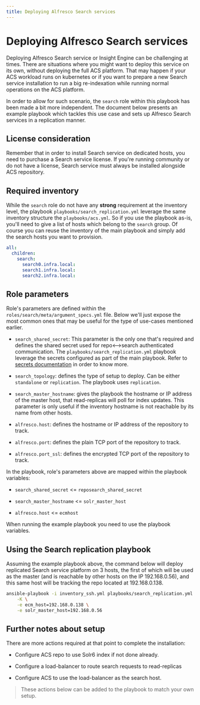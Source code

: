 ```yaml
---
title: Deploying Alfresco Search services
---
```


# Deploying Alfresco Search services

Deploying Alfresco Search service or Insight Engine can be challenging at
times. There are situations where you might want to deploy this service on its
own, without deploying the full ACS platform. That may happen if your ACS
workload runs on kubernetes or if you want to prepare a new Search service
installation to run a big re-indexation while running normal operations on the
ACS platform.

In order to allow for such scenario, the `search` role within this playbook has
been made a bit more independent. The document below presents an example
playbook which tackles this use case and sets up Alfresco Search services in a
replication manner.

## License consideration

Remember that in order to install Search service on dedicated hosts, you need
to purchase a Search service license. If you're running community or do not have
a license, Search service must always be installed alongside ACS repository.

## Required inventory

While the `search` role do not have any **strong** requirement at the inventory
level, the playbook `playbooks/search_replication.yml` leverage the same
inventory structure the `playbooks/acs.yml`.
So if you use the playbook as-is, you'll need to give a list of hosts which
belong to the `search` group. Of course you can reuse the inventory of the main
playbook and simply add the search hosts you want to provision.

```yaml
all:
  children:
    search:
      search0.infra.local:
      search1.infra.local:
      search2.infra.local:
```

## Role parameters

Role's parameters are defined within the `roles/search/meta/argument_specs.yml`
file. Below we'll just expose the most common ones that may be useful for the
type of use-cases mentioned earlier.

- `search_shared_secret`: This parameter is the only one that's required and
  defines the shared secret used for repo<-->search authenticated communication.
  The `playbooks/search_replication.yml` playbook leverage the secrets
  configured as part of the main playbook. Refer to [secrets documentation](SECRETS.md)
  in order to know more.

- `search_topology`: defines the type of setup to deploy. Can be either
  `standalone` or `replication`. The playbook uses `replication`.

- `search_master_hostname`: gives the playbook the hostname or IP address of
  the master host, that read-replicas will poll for index updates.
  This parameter is only useful if the inventory hostname is not reachable by
  its name from other hosts.

- `alfresco.host`: defines the hostname or IP address of the repository to
  track.

- `alfresco.port`: defines the plain TCP port of the repository to track.

- `alfresco.port_ssl`: defines the encrypted TCP port of the repository to track.

In the playbook, role's parameters above are mapped within the playbook
variables:

- `search_shared_secret` <= `reposearch_shared_secret`

- `search_master_hostname` <= `solr_master_host`

- `alfresco.host` <= `ecmhost`

When running the example playbook you need to use the playbook variables.

## Using the Search replication playbook

Assuming the example playbook above, the command below will deploy replicated
Search service platform on 3 hosts, the first of which will be used as the
master (and is reachable by other hosts on the IP 192.168.0.56), and this
same host will be tracking the repo located at 192.168.0.138.

```sh
ansible-playbook -i inventory_ssh.yml playbooks/search_replication.yml \
    -K \
    -e ecm_host=192.168.0.138 \
    -e solr_master_host=192.168.0.56
```

## Further notes about setup

There are more actions required at that point to complete the installation:

- Configure ACS repo to use Solr6 index if not done already.

- Configure a load-balancer to route search requests to read-replicas

- Configure ACS to use the load-balancer as the search host.

> These actions below can be added to the playbook to match your own setup.
